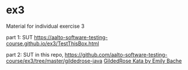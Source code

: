# ex3
Material for individual exercise 3

part 1: SUT
https://aalto-software-testing-course.github.io/ex3/TestThisBox.html

part 2: SUT
in this repo, https://github.com/aalto-software-testing-course/ex3/tree/master/gildedrose-java
[GildedRose Kata by Emily Bache](https://github.com/emilybache/GildedRose-Refactoring-Kata)
